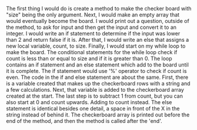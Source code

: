  The first thing I would do is create a method to make the checker board with "size" being the only argument. Next, I would make an empty array that would eventually become the board. I would print out a question, outside of the method, to ask for input and then get the input and convert it to an integer. I would write an if statement to determine if the input was lower than 2 and return false if it is. After that, I would write an else that assigns a new local variable, count, to size. Finally, I would start on my while loop to make the board. The conditional statements for the while loop check if count is less than or equal to size and if it is greater than 0. The loop contains an if statement and an else statement which add to the board until it is complete. The if statement would use '%' operator to check if count is even. The code in the if and else statement are about the same. First, there is a variable created that makes up the checkerboard rows with a string and a few calculations. Next, that variable is added to the checkerboard array created at the start. The last step is to subtract 1 from count, but you can also start at 0 and count upwards. Adding to count instead. The else statement is identical besides one detail, a space in front of the X in the string instead of behind it. The checkerboard array is printed out before the end of the method, and then the method is called after the 'end'. 
